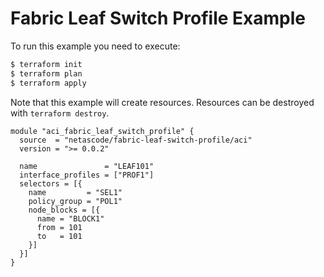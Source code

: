 <!-- BEGIN_TF_DOCS -->
# Fabric Leaf Switch Profile Example

To run this example you need to execute:

```bash
$ terraform init
$ terraform plan
$ terraform apply
```

Note that this example will create resources. Resources can be destroyed with `terraform destroy`.

```hcl
module "aci_fabric_leaf_switch_profile" {
  source  = "netascode/fabric-leaf-switch-profile/aci"
  version = ">= 0.0.2"

  name               = "LEAF101"
  interface_profiles = ["PROF1"]
  selectors = [{
    name         = "SEL1"
    policy_group = "POL1"
    node_blocks = [{
      name = "BLOCK1"
      from = 101
      to   = 101
    }]
  }]
}

```
<!-- END_TF_DOCS -->
